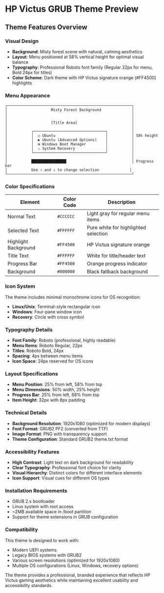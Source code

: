# HP Victus GRUB Theme Preview

## Theme Features Overview

### Visual Design
- **Background**: Misty forest scene with natural, calming aesthetics
- **Layout**: Menu positioned at 58% vertical height for optimal visual balance
- **Typography**: Professional Roboto font family (Regular 22px for menu, Bold 24px for titles)
- **Color Scheme**: Dark theme with HP Victus signature orange (#FF4500) highlights

### Menu Appearance
```
┌─────────────────────────────────────────────────────────┐
│                    Misty Forest Background              │
│                                                         │
│                                                         │
│                    [Title Area]                         │
│                                                         │
│           ┌─────────────────────────────────┐           │
│           │  ○ Ubuntu                       │           │ 58% height
│           │  ▶ Ubuntu (Advanced Options)    │           │
│           │  ⊞ Windows Boot Manager         │           │
│           │  ⚠ System Recovery              │           │
│           └─────────────────────────────────┘           │
│                                                         │
│           ████████████████                              │ Progress bar
│           Use ↑ and ↓ to change selection              │
└─────────────────────────────────────────────────────────┘
```

### Color Specifications

| Element | Color Code | Description |
|---------|------------|-------------|
| Normal Text | `#CCCCCC` | Light gray for regular menu items |
| Selected Text | `#FFFFFF` | Pure white for highlighted selection |
| Highlight Background | `#FF4500` | HP Victus signature orange |
| Title Text | `#FFFFFF` | White for title/header text |
| Progress Bar | `#FF4500` | Orange progress indicator |
| Background | `#000000` | Black fallback background |

### Icon System

The theme includes minimal monochrome icons for OS recognition:

- **Linux/Unix**: Terminal-style rectangular icon
- **Windows**: Four-pane window icon
- **Recovery**: Circle with cross symbol

### Typography Details

- **Font Family**: Roboto (professional, highly readable)
- **Menu Items**: Roboto Regular, 22px
- **Titles**: Roboto Bold, 24px
- **Spacing**: 4px between menu items
- **Icon Space**: 24px reserved for OS icons

### Layout Specifications

- **Menu Position**: 25% from left, 58% from top
- **Menu Dimensions**: 50% width, 25% height
- **Progress Bar**: 25% from left, 88% from top
- **Item Height**: 32px with 8px padding

### Technical Details

- **Background Resolution**: 1920x1080 (optimized for modern displays)
- **Font Format**: GRUB2 PF2 (converted from TTF)
- **Image Format**: PNG with transparency support
- **Theme Configuration**: Standard GRUB2 theme.txt format

### Accessibility Features

- **High Contrast**: Light text on dark background for readability
- **Clear Typography**: Professional font choice for clarity
- **Visual Hierarchy**: Distinct colors for different interface elements
- **Icon Support**: Visual cues for different OS types

### Installation Requirements

- GRUB 2.x bootloader
- Linux system with root access
- ~2MB available space in /boot partition
- Support for theme extensions in GRUB configuration

### Compatibility

This theme is designed to work with:
- Modern UEFI systems
- Legacy BIOS systems with GRUB2
- Various screen resolutions (optimized for 1920x1080)
- Multiple OS configurations (Linux, Windows, recovery options)

The theme provides a professional, branded experience that reflects HP Victus gaming aesthetics while maintaining excellent usability and accessibility standards.
